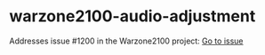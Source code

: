 # warzone2100-audio-adjustment
Addresses issue #1200 in the Warzone2100 project: [Go to issue](https://github.com/Warzone2100/warzone2100/issues/1200)
